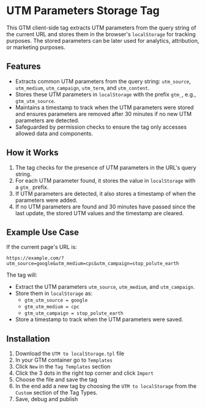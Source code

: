 # UTM Parameters Storage Tag

This GTM client-side tag extracts UTM parameters from the query string of the current URL and stores them in the browser's `localStorage` for tracking purposes. The stored parameters can be later used for analytics, attribution, or marketing purposes.

## Features
- Extracts common UTM parameters from the query string: `utm_source`, `utm_medium`, `utm_campaign`, `utm_term`, and `utm_content`.
- Stores these UTM parameters in `localStorage` with the prefix `gtm_`, e.g., `gtm_utm_source`.
- Maintains a timestamp to track when the UTM parameters were stored and ensures parameters are removed after 30 minutes if no new UTM parameters are detected.
- Safeguarded by permission checks to ensure the tag only accesses allowed data and components.

## How it Works
1. The tag checks for the presence of UTM parameters in the URL's query string.
2. For each UTM parameter found, it stores the value in `localStorage` with a `gtm_` prefix.
3. If UTM parameters are detected, it also stores a timestamp of when the parameters were added.
4. If no UTM parameters are found and 30 minutes have passed since the last update, the stored UTM values and the timestamp are cleared.


## Example Use Case
If the current page's URL is:

`https://example.com/?utm_source=google&utm_medium=cpc&utm_campaign=stop_polute_earth`

The tag will:
- Extract the UTM parameters `utm_source`, `utm_medium`, and `utm_campaign`.
- Store them in `localStorage` as:
  - `gtm_utm_source = google`
  - `gtm_utm_medium = cpc`
  - `gtm_utm_campaign = stop_polute_earth`
- Store a timestamp to track when the UTM parameters were saved.

## Installation

1. Download the `UTM to localStorage.tpl` file
2. In your GTM container go to `Templates`
3. Click `New` in the `Tag Templates` section
4. Click the 3 dots in the right top corner and click `Import`
5. Choose the file and save the tag
6. In the end add a new tag by choosing the `UTM to localStorage` from the `Custom` section of the Tag Types.
7. Save, debug and publish